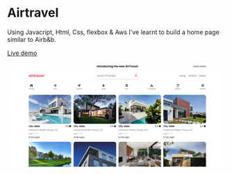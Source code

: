 # Airtravel

Using Javacript, Html, Css, flexbox & Aws I've learnt to build a home page similar to Airb&b. 

[Live demo](http://airtravel-website.s3-website.eu-west-2.amazonaws.com/)
 
 ![This is an image](https://github.com/Gonzalo6282/AirTravel/blob/main/1.png)
